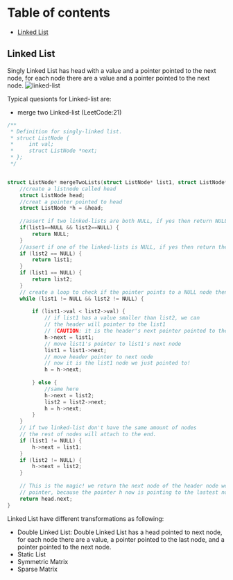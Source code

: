 # Table of contents
- [Linked List](#linked-list)

## Linked List
Singly Linked List has head with a value and a pointer pointed to the next node, for each node there are a value and a pointer pointed to the next node.
![linked-list](https://www.geeksforgeeks.org/data-structures/linked-list/)

Typical quesionts for Linked-list are:
- merge two Linked-list (LeetCode:21)

```c
/**
 * Definition for singly-linked list.
 * struct ListNode {
 *     int val;
 *     struct ListNode *next;
 * };
 */


struct ListNode* mergeTwoLists(struct ListNode* list1, struct ListNode* list2){  
    //create a listnode called head
    struct ListNode head;
    //creat a pointer pointed to head
    struct ListNode *h = &head;
    
    //assert if two linked-lists are both NULL, if yes then return NULL
    if(list1==NULL && list2==NULL) {
        return NULL;
    }
    //assert if one of the linked-lists is NULL, if yes then return the other list
    if (list2 == NULL) {
        return list1;
    }
    if (list1 == NULL) {
        return list2;
    }
    // create a loop to check if the pointer points to a NULL node then stop
    while (list1 != NULL && list2 != NULL) {
        
        if (list1->val < list2->val) {
            // if list1 has a value smaller than list2, we can 
            // the header will pointer to the list1 
            // (CAUTION: it is the header's next pointer pointed to the list1, if we make h = list1, we will lose the pointer and also change the value of last node)
            h->next = list1;
            // move list1's pointer to list1's next node
            list1 = list1->next;
            // move header pointer to next node
            // now it is the list1 node we just pointed to!
            h = h->next;
            
        } else {
            //same here
            h->next = list2;
            list2 = list2->next;
            h = h->next;
        }
    }
    // if two linked-list don't have the same amount of nodes
    // the rest of nodes will attach to the end.
    if (list1 != NULL) {
        h->next = list1;
    }
    if (list2 != NULL) {
        h->next = list2;
    }
    
    // This is the magic! we return the next node of the header node we created, not the           
    // pointer, because the pointer h now is pointing to the lastest node.
    return head.next;
}
```

Linked List have different transformations as following:

- Double Linked List: Double Linked List has a head pointed to next node, for each node there are a value, a pointer pointed to the last node, and a pointer pointed to the next node.
- Static List
- Symmetric Matrix
- Sparse Matrix